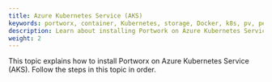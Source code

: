 ```yaml
---
title: Azure Kubernetes Service (AKS)
keywords: portworx, container, Kubernetes, storage, Docker, k8s, pv, persistent disk, aks, Azure
description: Learn about installing Portwork on Azure Kubernetes Service.
weight: 2
---
```


This topic explains how to install Portworx on Azure Kubernetes Service (AKS). Follow the steps in this topic in order.
